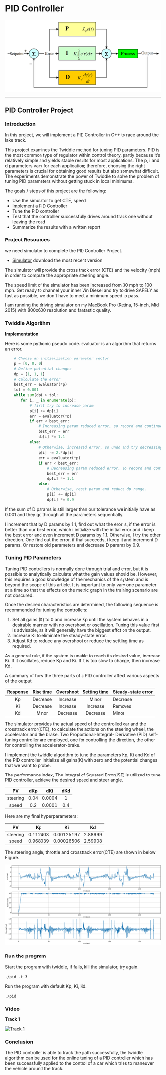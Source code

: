 # **PID Controller**

![alt text][image1]

---

## PID Controller Project

### Introduction

In this project, we will implement a PID Controller in C++ to race around the lake track.

This project examines the Twiddle method for tuning PID parameters. PID is the most common type of regulator within control theory, partly because it’s relatively simple and yields stable results for most applications. The
p, i and d parameters vary for each application; therefore, choosing the right parameters
is crucial for obtaining good results but also somewhat difficult. The experiments demonstrate the power of Twiddle to solve the problem of tuning PID parameters without getting stuck in local minimums.

The goals / steps of this project are the following:

* Use the simulator to get CTE, speed
* Implement a PID Controller
* Tune the PID controller
* Test that the controlller successfully drives around track one without leaving the road
* Summarize the results with a written report


[//]: # (Image References)
[image1]: ./resources/preface.png "Preface"
[image2]: ./resources/figure.png "Figure"




### Project Resources

we need simulator to complete the PID Controller Project.

* [Simulator](https://github.com/udacity/self-driving-car-sim/releases) download the most recent version

The simulator will provide the cross track error (CTE) and the velocity (mph) in order to compute the appropriate steering angle.

The speed limit of the simulator has been increased from 30 mph to 100 mph. Get ready to channel your inner Vin Diesel and try to drive SAFELY as fast as possible, we don't have to meet a minimum speed to pass.

I am running the driving simulator on my MacBook Pro (Retina, 15-inch, Mid 2015) with 800x600 resolution and fantastic quality.


### Twiddle Algorithm

**Implementation**



Here is some pythonic pseudo code. evaluator is an algorithm that returns an error.

```python
	# Choose an initialization parameter vector
	p = [0, 0, 0]
	# Define potential changes
	dp = [1, 1, 1]
	# Calculate the error
	best_err = evaluator(*p)
	tol = 0.001
	while sum(dp) > tol:
       for i, _ in enumerate(p):
           # first try to increase param
           p[i] += dp[i]
           err = evaluator(*p)
           if err < best_err:
               # Increasing param reduced error, so record and continue to increase dp range.
               best_err = err
               dp[i] *= 1.1
           else:
               # Otherwise, increased error, so undo and try decreasing dp
               p[i] -= 2.*dp[i]
               err = evaluator(*p)
               if err < best_err:
                   # Decreasing param reduced error, so record and continue to increase dp range.
                   best_err = err
                   dp[i] *= 1.1
               else:
                   # Otherwise, reset param and reduce dp range.
                   p[i] += dp[i]
                   dp[i] *= 0.9
```


If the sum of D params is still larger than our tolerance we initially have as 0.001 and they go through all the parameters sequentially.

I increment that by D params by 1.1, find out what the eror is, if the error is better than our best error, which i initialize with the initial error and i keep the best error and even increment D params by 1.1. Otherwise, I try the other direction. One find out the error, if that succeeds, i keep it and increment D params. Or restore old parameters and decrease D params by 0.9.



### Tuning PID Parameters


Tuning PID controllers is normally done through trial and error, but it is possible to analytically calculate what the gain values should be. However, this requires a good knowledge of the mechanics of the system and is beyond the scope of this article. It is important to only vary one parameter at a time so that the effects on the metric graph in the training scenario are not obscured.

Once the desired characteristics are determined, the following sequence is recommended for tuning the controllers:

1. Set all gains (K) to 0 and increase Kp until the system behaves in a desirable manner with no overshoot or oscillation. Tuning this value first is advisable, as it will generally have the biggest effct on the output.
2. Increase Ki to eliminate the steady-state error.
3. Adjust Kd to reduce any overshoot or reduce the settling time as required.

As a general rule, if the system is unable to reach its desired value, increase Ki. If it oscillates, reduce Kp and Ki. If it is too slow to change, then increase Kd. 

A summary of how the three parts of a PID controller affect various aspects of the output


| Response       | Rise time            | Overshoot   | Setting time         | Steady-state error     |
|:--------------:|:--------------------:|:-----------:|:--------------------:|:-----------------------| 
| Kp             | Decrease             | Increase    | Minor                | Decrease               |
| Ki             | Decrease             | Increase    | Increase             | Removes                |
| Kd				| Minor	              | Decrease    | Decrease             | Minor                  |


The simulator provides the actual speed of the controlled car and the crosstrack error(CTE), to calculate the actions on the steering wheel, the accelerator and the brake. Two Proportional-Integral- Derivative (PID) self-tuning controller are employed, one for controlling the direction, the other for controlling the accelerator-brake.

I implement the twiddle algorithm to tune the parameters Kp, Ki and Kd of the PID controller, initialize all gains(K) with zero and the potential changes that we want to probe.

The performance index, The Integral of Squared Error(ISE) is utilized to tune PID controller, achieve the desired speed and steer angle.


| PV             | dKp                  | dKi         | dKd             | 
|:--------------:|:--------------------:|:-----------:|:---------------:|
| steering       | 0.04                 | 0.0004      | 1               |
| speed          | 0.2                  | 0.0001      | 0.4             |

Here are my final hyperparameters:

| PV             | Kp                   | Ki          | Kd              | 
|:--------------:|:--------------------:|:-----------:|:---------------:|
| steering       | 0.112403             | 0.00125197  | 2.88999         |
| speed          | 0.968039             | 0.00026506  | 2.59908         |

The steering angle, throttle and crosstrack error(CTE) are shown in below Figure.

![alt text][image2]

### Run the program

Start the program with twiddle, if fails, kill the simulator, try again.

`./pid -t 3`

Run the program with default Kp, Ki, Kd.

`./pid` 

### Video


**Track 1**



[![Track 1](https://img.youtube.com/vi/ByyexgrrWms/0.jpg)](https://www.youtube.com/watch?v=ByyexgrrWms "Track 1")


### Conclusion

The PID controller is able to track the path successfully, the twiddle algorithm can be used for the online tuning of a PID controller which has been successfully applied to the control of a car which tries to maneuver the vehicle around the track. 
